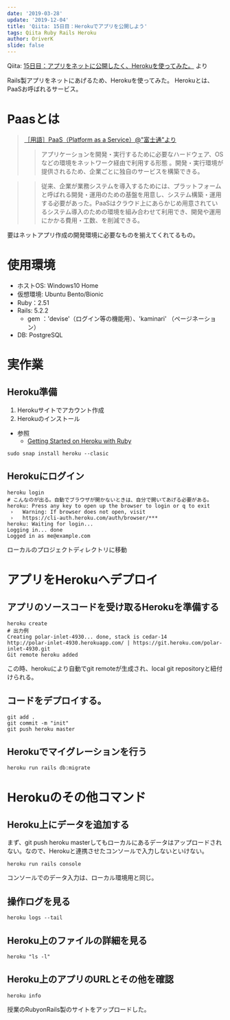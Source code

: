 ```yaml
---
date: '2019-03-28'
update: '2019-12-04'
title: 'Qiita: 15日目：Herokuでアプリを公開しよう'
tags: Qiita Ruby Rails Heroku
author: OriverK
slide: false
---
```


Qiita: [15日目：アプリをネットに公開したく、Herokuを使ってみた。](https://qiita.com/OriverK/items/03c39ffbccb13c653d92) より

Rails製アプリをネットにあげるため、Herokuを使ってみた。
Herokuとは、PaaSお呼ばれるサービス。

# Paasとは
> [［用語］PaaS（Platform as a Service）@"富士通"より](http://jp.fujitsu.com/solutions/cloud/glossary/public-paas.html)
>>アプリケーションを開発・実行するために必要なハードウェア、OSなどの環境をネットワーク経由で利用する形態 。開発・実行環境が提供されるため、企業ごとに独自のサービスを構築できる。

>>従来、企業が業務システムを導入するためには、プラットフォームと呼ばれる開発・運用のための基盤を用意し、システム構築・運用する必要があった。PaaSはクラウド上にあらかじめ用意されているシステム導入のための環境を組み合わせて利用でき、開発や運用にかかる費用・工数、を削減できる。

要はネットアプリ作成の開発環境に必要なものを揃えてくれてるもの。
 
# 使用環境
- ホストOS: Windows10 Home
- 仮想環境: Ubuntu Bento/Bionic
- Ruby：2.51
- Rails: 5.2.2
    - gem ：'devise'（ログイン等の機能用）、'kaminari' （ページネーション）
- DB: PostgreSQL

# 実作業
## Heroku準備
1. Herokuサイトでアカウント作成
2. Herokuのインストール

- 参照
  - [Getting Started on Heroku with Ruby](https://devcenter.heroku.com/articles/getting-started-with-ruby?singlepage=true)

```sh:terminal
sudo snap install heroku --clasic
```
## Herokuにログイン

```sh:terminal
heroku login
# こんなのが出る。自動でブラウザが開かないときは、自分で開いてあげる必要がある。
heroku: Press any key to open up the browser to login or q to exit
 ›   Warning: If browser does not open, visit
 ›   https://cli-auth.heroku.com/auth/browser/***
heroku: Waiting for login...
Logging in... done
Logged in as me@example.com
```
ローカルのプロジェクトディレクトリに移動

# アプリをHerokuへデプロイ
## アプリのソースコードを受け取るHerokuを準備する

```sh:terminal
heroku create
# 出力例
Creating polar-inlet-4930... done, stack is cedar-14
http://polar-inlet-4930.herokuapp.com/ | https://git.heroku.com/polar-inlet-4930.git
Git remote heroku added
```

この時、herokuにより自動でgit remoteが生成され、local git repositoryと紐付けられる。

## コードをデプロイする。
```sh:terminal
git add .
git commit -m "init"
git push heroku master
```

## Herokuでマイグレーションを行う
```sh:terminal
heroku run rails db:migrate
```

# Herokuのその他コマンド
## Heroku上にデータを追加する
まず、git push heroku masterしてもローカルにあるデータはアップロードされない。なので、Herokuと連携させたコンソールで入力しないといけない。

```sh:terminal
heroku run rails console
```
コンソールでのデータ入力は、ローカル環境用と同じ。

## 操作ログを見る
```sh:terminal
heroku logs --tail
```
## Heroku上のファイルの詳細を見る
```sh:terminal
heroku "ls -l"
```
## Heroku上のアプリのURLとその他を確認
```sh:terminal
heroku info
```

授業のRubyonRails製のサイトをアップロードした。
